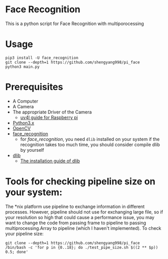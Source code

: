# Face Recognition
This is a python script for Face Recognition with multiporocessing

# Usage
```shell
pip3 install -U face_recognition
git clone --depth=1 https://github.com/shengyang998/pi_face
python3 main.py
```

# Prerequisites
- A Computer
- A Camera
- The appropriate Driver of the Camera
    - [uv4l guide for Raspberry pi](./uv4l_installation_on_Raspberry_pi.md)
- [Python3.x](http://python.org/)
- [OpenCV](https://opencv.org/)
- [face_recognition](https://github.com/ageitgey/face_recognition)
    - for *face_recognition*, you need `dlib` installed on your system
        if the recognition takes too much time, you should consider compile dlib by yourself
- [dlib](https://github.com/davisking/dlib)
    - [The installation guide of dlib](./dlib_installation.md)

# Tools for checking pipeline size on your system:
The *nix platform use pipeline to exchange information in different processes.
However, pipeline should not use for exchanging large file, so if your resolution so high that could cause a performance issue, you may want to change the code from passing frame to pipeline to passing multiprocessing.Array to pipeline (which I haven't implemented). 
To check your pipeline size: 
```shell
git clone --depth=1 https://github.com/shengyang998/pi_face
/bin/bash -c 'for p in {0..18}; do ./test_pipe_size.sh $((2 ** $p)) 0.5; done'
```
